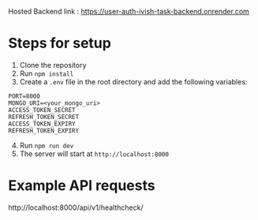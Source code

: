 Hosted Backend link :
https://user-auth-ivish-task-backend.onrender.com
# Steps for setup
1. Clone the repository
2. Run `npm install`
3. Create a `.env` file in the root directory and add the following variables:
```env
PORT=8000
MONGO_URI=<your_mongo_uri>
ACCESS_TOKEN_SECRET
REFRESH_TOKEN_SECRET
ACCESS_TOKEN_EXPIRY
REFRESH_TOKEN_EXPIRY
```
4. Run `npm run dev`
5. The server will start at `http://localhost:8000`

# Example API requests  
http://localhost:8000/api/v1/healthcheck/
